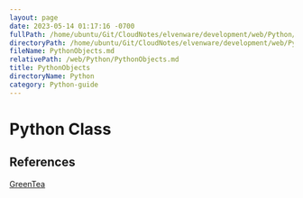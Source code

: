 ```yaml
---
layout: page
date: 2023-05-14 01:17:16 -0700
fullPath: /home/ubuntu/Git/CloudNotes/elvenware/development/web/Python/PythonObjects.md
directoryPath: /home/ubuntu/Git/CloudNotes/elvenware/development/web/Python
fileName: PythonObjects.md
relativePath: /web/Python/PythonObjects.md
title: PythonObjects
directoryName: Python
category: Python-guide
---
```


Python Class
============

References
----------

[GreenTea](http://www.greenteapress.com/thinkpython/html/thinkpython016.html)
